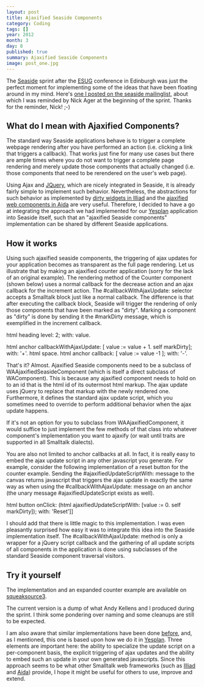 ```yaml
---
layout: post
title: Ajaxified Seaside Components
category: Coding
tags: []
year: 2012
month: 3
day: 8
published: true
summary: Ajaxified Seaside Components
image: post_one.jpg
---
```


The [Seaside](http://www.seaside.st/) sprint after the [ESUG](http://www.esug.org/) conference in Edinburgh was just the perfect moment for implementing some of the ideas that have been floating around in my mind. Here's <a href="http://lists.squeakfoundation.org/pipermail/seaside/2011-June/026850.html">one I posted on the seaside mailinglist</a>, about which I was reminded by Nick Ager at the beginning of the sprint. Thanks for the reminder, Nick! ;-)

## What do I mean with Ajaxified Components?

The standard way Seaside applications behave is to trigger a complete webpage rendering after you have performed an action (i.e. clicking a link that triggers a callback). That works just fine for many use cases but there are ample times where you do not want to trigger a complete page rendering and merely update those components that actually changed (i.e. those components that need to be rerendered on the user's web page).

Using Ajax and <a href="http://jquery.com/">JQuery</a>, which are nicely integrated in Seaside, it is already fairly simple to implement such behavior. Nevertheless, the abstractions for such behavior as implemented by&nbsp;<a href="http://www.iliadproject.org/pages/Documentation/Introduction/Widgets">dirty widgets in Illiad</a>&nbsp;and the <a href="http://www.aidaweb.si/ajax.html">ajaxified web components in Aida</a>&nbsp;are very useful. Therefore, I decided to have a go at integrating the approach we had implemented for our <a href="http://www.yesplan.be/">Yesplan</a> application into Seaside itself, such that an "ajaxified Seaside components" implementation can be shared by different Seaside applications.

## How it works

Using such ajaxified seaside components, the triggering of ajax updates for your application becomes as transparent as the full page rendering. Let us illustrate that by making an ajaxified counter application (sorry for the lack of an original example). The rendering method of the Counter component (shown below) uses a normal callback for the decrease action and an ajax callback for the increment action. The #callbackWithAjaxUpdate: selector accepts a Smalltalk block just like a normal callback. The difference is that after executing the callback block, Seaside will trigger the rendering of only those components that have been marked as "dirty". Marking a component as "dirty" is done by sending it the #markDirty message, which is exemplified in the increment callback.


html heading
	level: 2;
	with: value.

html anchor
	callbackWithAjaxUpdate: [ value := value + 1. self markDirty];
	with: '+'.
html space.
html anchor
	callback: [ value := value -1 ];
	with: '-'.

That's it? Almost. Ajaxified Seaside components need to be a subclass of WAAjaxifiedSeasideComponent (which is itself a direct subclass of WAComponent). This is because any ajaxified component needs to hold on to an id that is the html id of its outermost html markup. The ajax update uses jQuery to replace that markup with the newly rendered one. Furthermore, it defines the standard ajax update script, which you sometimes need to override to perform additional behavior when the ajax update happens.

If it's not an option for you to subclass from WAAjaxifiedComponent, it would suffice to just implement the few methods of that class into whatever component's implementation you want to ajaxify (or wait until traits are supported in all Smalltalk dialects).

You are also not limited to anchor callbacks at all. In fact, it is really easy to embed the ajax update script in any other javascript you generate. For example, consider the following implementation of a reset button for the counter example. Sending the #ajaxifiedUpdateScriptWith: message to the canvas returns javascript that triggers the ajax update in exactly the same way as when using the #callbackWithAjaxUpdate: message on an anchor (the unary message #ajaxifiedUpdateScript exists as well).

html button
	onClick: (html ajaxifiedUpdateScriptWith: [value := 0. self markDirty]);
	with: 'Reset']]

I should add that there is little magic to this implementation. I was even pleasantly surprised how easy it was to integrate this idea into the Seaside implementation itself. The #callbackWithAjaxUpdate: method is only a wrapper for a jQuery script callback and the gathering of all update scripts of all components in the application is done using subclasses of the standard Seaside component traversal visitors.

## Try it yourself

The implementation and an expanded counter example are available on [squeaksource3](http://ss3.gemstone.com/ss/SeasideAjaxifiedComponents.html).

The current version is a dump of what Andy Kellens and I produced during the sprint. I think some pondering over naming and some cleanups are still to be expected.

I am also aware that similar implementations have been done <a href="http://forum.world.st/Repainting-during-AJAX-callbacks-td2526051.html">before</a>, and, as I mentioned, this one is based upon how we do it in [Yesplan](http://www.yesplan.be/). Three elements are important here: the ability to specialize the update script on a per-component basis, the explicit triggering of ajax updates and the ability to embed such an update in your own generated javascripts. Since this approach seems to be what other Smalltalk web frameworks (such as <a href="http://www.iliadproject.org/">Illiad</a> and <a href="http://www.aidaweb.si/">Aida</a>) provide, I hope it might be useful for others to use, improve and extend.
